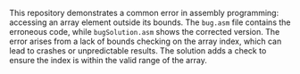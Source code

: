 This repository demonstrates a common error in assembly programming: accessing an array element outside its bounds. The `bug.asm` file contains the erroneous code, while `bugSolution.asm` shows the corrected version.  The error arises from a lack of bounds checking on the array index, which can lead to crashes or unpredictable results. The solution adds a check to ensure the index is within the valid range of the array.